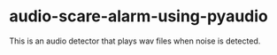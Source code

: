 # audio-scare-alarm-using-pyaudio
This is an audio detector that plays wav files when noise is detected.
